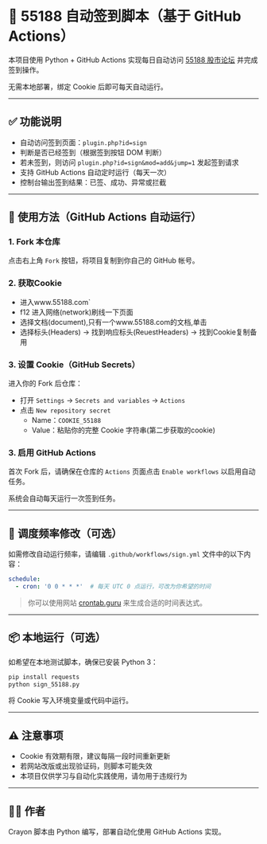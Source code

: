 # 📌 55188 自动签到脚本（基于 GitHub Actions）

本项目使用 Python + GitHub Actions 实现每日自动访问 [55188 股市论坛](https://www.55188.com) 并完成签到操作。

无需本地部署，绑定 Cookie 后即可每天自动运行。

---

## ✅ 功能说明

- 自动访问签到页面：`plugin.php?id=sign`
- 判断是否已经签到（根据签到按钮 DOM 判断）
- 若未签到，则访问 `plugin.php?id=sign&mod=add&jump=1` 发起签到请求
- 支持 GitHub Actions 自动定时运行（每天一次）
- 控制台输出签到结果：已签、成功、异常或拦截

---

## 🧾 使用方法（GitHub Actions 自动运行）

### 1. Fork 本仓库

点击右上角 `Fork` 按钮，将项目复制到你自己的 GitHub 帐号。

### 2. 获取Cookie

- 进入www.55188.com`
- f12 进入网络(network)刷线一下页面
-  选择文档(document),只有一个www.55188.com的文档,单击
- 选择标头(Headers) → 找到响应标头(ReuestHeaders) → 找到Cookie复制备用

### 3. 设置 Cookie（GitHub Secrets）

进入你的 Fork 后仓库：

- 打开 `Settings` → `Secrets and variables` → `Actions`
- 点击 `New repository secret`
  - Name：`COOKIE_55188`
  - Value：粘贴你的完整 Cookie 字符串(第二步获取的cookie)

### 3. 启用 GitHub Actions

首次 Fork 后，请确保在仓库的 `Actions` 页面点击 `Enable workflows` 以启用自动任务。

系统会自动每天运行一次签到任务。

---

## 📅 调度频率修改（可选）

如需修改自动运行频率，请编辑 `.github/workflows/sign.yml` 文件中的以下内容：

```yaml
schedule:
  - cron: '0 0 * * *'  # 每天 UTC 0 点运行，可改为你希望的时间
````

> 你可以使用网站 [crontab.guru](https://crontab.guru) 来生成合适的时间表达式。

---

## 📦 本地运行（可选）

如希望在本地测试脚本，确保已安装 Python 3：

```bash
pip install requests
python sign_55188.py
```

将 Cookie 写入环境变量或代码中运行。

---

## ⚠️ 注意事项

* Cookie 有效期有限，建议每隔一段时间重新更新
* 若网站改版或出现验证码，则脚本可能失效
* 本项目仅供学习与自动化实践使用，请勿用于违规行为

---

## 🧑‍💻 作者

Crayon
脚本由 Python 编写，部署自动化使用 GitHub Actions 实现。

````
